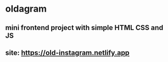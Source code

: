 # oldagram
## mini frontend project with simple HTML CSS and JS
## site: https://old-instagram.netlify.app

